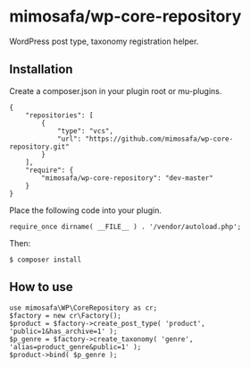 # mimosafa/wp-core-repository

WordPress post type, taxonomy registration helper.

## Installation

Create a composer.json in your plugin root or mu-plugins.
```
{
	"repositories": [
		{
			"type": "vcs",
			"url": "https://github.com/mimosafa/wp-core-repository.git"
		}
	],
    "require": {
        "mimosafa/wp-core-repository": "dev-master"
    }
}
```

Place the following code into your plugin.

```
require_once dirname( __FILE__ ) . '/vendor/autoload.php';
```

Then:

```
$ composer install
```

## How to use

```
use mimosafa\WP\CoreRepository as cr;
$factory = new cr\Factory();
$product = $factory->create_post_type( 'product', 'public=1&has_archive=1' );
$p_genre = $factory->create_taxonomy( 'genre', 'alias=product_genre&public=1' );
$product->bind( $p_genre );
```
